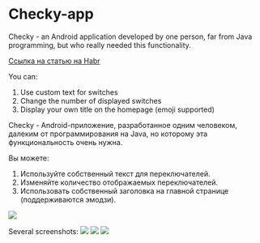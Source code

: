# Checky-app
Checky - an Android application developed by one person, far from Java programming, but who really needed this functionality.

[Ссылка на статью на Habr](https://habr.com/ru/post/547200/ "Ссылка на статью на Habr")

You can:
1. Use custom text for switches
2. Change the number of displayed switches
3. Display your own title on the homepage (emoji supported)

Checky - Android-приложение, разработанное одним человеком, далеким от программирования на Java, но которому эта функциональность очень нужна.

Вы можете:
1. Используйте собственный текст для переключателей.
2. Изменяйте количество отображаемых переключателей.
3. Использовать собственный заголовка на главной странице (поддерживаются эмодзи).

![](https://play-lh.googleusercontent.com/tMw5u12jowBrCnXAnwQqmxensawetZbM3WzTe8PORNEMdOStTZrw94VL9aDC5AKmAW0=s180-rw)

Several screenshots:
![](https://i.imgur.com/cErTuy8.png)
![](https://i.imgur.com/svjJ0ZB.png)
![](https://i.imgur.com/DM31KIL.png)
